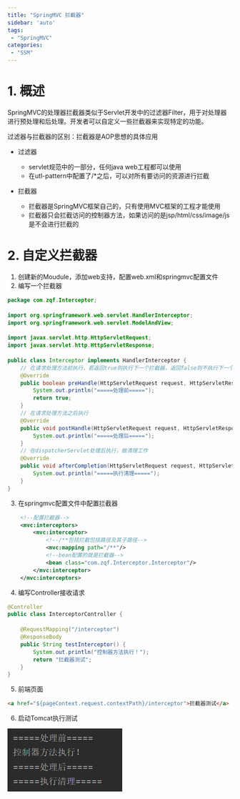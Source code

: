 ```yaml
---
title: "SpringMVC 拦截器"
sidebar: 'auto'
tags:
 - "SpringMVC"
categories: 
 - "SSM"
---
```


# 1. 概述

SpringMVC的处理器拦截器类似于Servlet开发中的过滤器Filter，用于对处理器进行预处理和后处理。开发者可以自定义一些拦截器来实现特定的功能。

过滤器与拦截器的区别：拦截器是AOP思想的具体应用

* 过滤器    
	* servlet规范中的一部分，任何java web工程都可以使用
    * 在utl-pattern中配置了/*之后，可以对所有要访问的资源进行拦截

* 拦截器    
	* 拦截器是SpringMVC框架自己的，只有使用MVC框架的工程才能使用
    * 拦截器只会拦截访问的控制器方法，如果访问的是jsp/html/css/image/js是不会进行拦截的
	
# 2. 自定义拦截器

1. 创建新的Moudule，添加web支持，配置web.xml和springmvc配置文件
2. 编写一个拦截器
```java
package com.zqf.Interceptor;

import org.springframework.web.servlet.HandlerInterceptor;
import org.springframework.web.servlet.ModelAndView;

import javax.servlet.http.HttpServletRequest;
import javax.servlet.http.HttpServletResponse;

public class Interceptor implements HandlerInterceptor {
    // 在请求处理方法前执行，若返回true则执行下一个拦截器，返回false则不执行下一个拦截器
    @Override
    public boolean preHandle(HttpServletRequest request, HttpServletResponse response, Object handler) throws Exception {
        System.out.println("=====处理前=====");
        return true;
    }
    // 在请求处理方法之后执行
    @Override
    public void postHandle(HttpServletRequest request, HttpServletResponse response, Object handler, ModelAndView modelAndView) throws Exception {
        System.out.println("=====处理后=====");
    }
    // 在dispatcherServlet处理后执行，做清理工作
    @Override
    public void afterCompletion(HttpServletRequest request, HttpServletResponse response, Object handler, Exception ex) throws Exception {
        System.out.println("=====执行清理=====");
    }
}

```

3. 在springmvc配置文件中配置拦截器
```xml
    <!--配置拦截器-->
    <mvc:interceptors>
        <mvc:interceptor>
            <!--/**包括拦截包括路径及其子路径-->
            <mvc:mapping path="/**"/>
            <!--bean配置的就是拦截器-->
            <bean class="com.zqf.Interceptor.Interceptor"/>
        </mvc:interceptor>
    </mvc:interceptors>
```

4. 编写Controller接收请求
```java
@Controller
public class InterceptorController {

    @RequestMapping("/interceptor")
    @ResponseBody
    public String testInterceptor() {
        System.out.println("控制器方法执行！");
        return "拦截器测试";
    }
}
```

5. 前端页面
```html
<a href="${pageContext.request.contextPath}/interceptor">拦截器测试</a>
```

6. 启动Tomcat执行测试

![01910e8a3733c9731d47eb8bfca325f6.png](./image/01910e8a3733c9731d47eb8bfca325f6.png)
